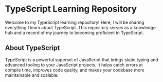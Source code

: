 # TypeScript Learning Repository

Welcome to my TypeScript learning repository! Here, I will be sharing everything I learn about TypeScript. This repository serves as a knowledge hub and a record of my journey to becoming proficient in TypeScript.

## About TypeScript

TypeScript is a powerful superset of JavaScript that brings static typing and advanced tooling to your JavaScript projects. It helps catch errors at compile time, improves code quality, and makes your codebase more maintainable and scalable.
